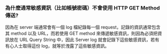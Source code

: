 ### 為什麼通常敏感資訊（比如帳號密碼）不會使用 HTTP GET Method 傳送?

因為在 server 端通常會有一個 log 檔紀錄每一個 request，記錄的資訊通常包含其 method 以及 URL，而若使用 GET method 來傳遞敏感資訊，則因為必須把資訊放在 URL Query String 中，因此 Server log 就會記錄下這些敏感資訊，若有有心人士取得這份 log，就等於洩露了這些敏感資訊。
